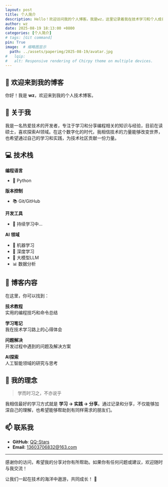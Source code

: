 ```yaml
---
layout: post
title: 个人简介
description: Hello！欢迎访问我的个人博客。我是wz，这里记录着我在技术学习和个人成长路上的所思所得。
author: wz
date: 2025-08-19 18:13:00 +0800
categories: [个人简介]
# tags: [Git command]
pin: True
image:  # 缩略图显示
  path: ../assets/paperimg/2025-08-19/avatar.jpg
#   lqip: 
#   alt: Responsive rendering of Chirpy theme on multiple devices.
---
```


## 👋 欢迎来到我的博客

你好！我是 **wz**，欢迎来到我的个人技术博客。

## 🚀 关于我

我是一名热爱技术的开发者，专注于学习和分享编程相关的知识与经验，目前在读硕士，喜欢探索AI领域。在这个数字化的时代，我相信技术的力量能够改变世界，也希望通过自己的学习和实践，为技术社区贡献一份力量。

## 💻 技术栈

**编程语言**
- 🐍 Python

**版本控制**  
- 📚 Git/GitHub

**开发工具**
- 🔧 持续学习中...

**AI 领域**
- 🧠 机器学习
- 🔬 深度学习 
- 🤖 大模型LLM
- 📊 数据分析

## 📝 博客内容

在这里，你可以找到：

**技术教程**  
实用的编程技巧和命令总结

**学习笔记**  
我在技术学习路上的心得体会

**问题解决**  
开发过程中遇到的问题及解决方案

**AI探索**  
人工智能领域的研究与思考

## 💭 我的理念

> 学而时习之，不亦说乎

我相信最好的学习方式就是 **学习 → 实践 → 分享**。通过记录和分享，不仅能够加深自己的理解，也希望能够帮助到有同样需求的朋友们。

## 📫 联系我

- **GitHub**: [QQ-Stars](https://github.com/QQ-Stars)
- **Email**: 13603706832@163.com

---

感谢你的访问，希望我的分享对你有所帮助。如果你有任何问题或建议，欢迎随时与我交流！

让我们一起在技术的海洋中遨游，共同成长！ 🚀


